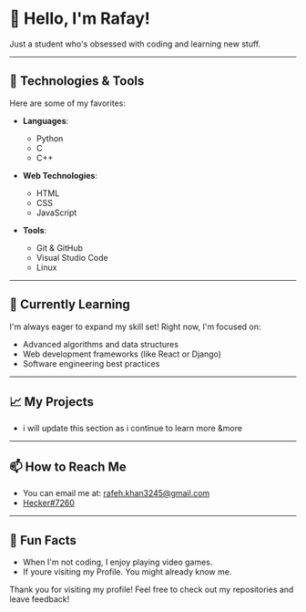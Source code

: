 # 👋 Hello, I'm Rafay!

Just a student who's obsessed with coding and learning new stuff.

---

## 🔧 Technologies & Tools

Here are some of my favorites:

- **Languages**: 
  - Python
  - C
  - C++
  
- **Web Technologies**:
  - HTML
  - CSS
  - JavaScript
  
- **Tools**:
  - Git & GitHub
  - Visual Studio Code
  - Linux

---

## 🌱 Currently Learning

I'm always eager to expand my skill set! Right now, I'm focused on:

- Advanced algorithms and data structures
- Web development frameworks (like React or Django)
- Software engineering best practices

---

## 📈 My Projects

- i will update this section as i continue to learn more &more
---

## 📫 How to Reach Me

- You can email me at: [rafeh.khan3245@gmail.com](mailto:rafeh.khan3245@gmail.com)
- [Hecker#7260](https://discord.com/channels/@me/1010770302642434159)
---

## 🎉 Fun Facts

- When I'm not coding, I enjoy playing video games.
- If youre visiting my Profile. You might already know me.

Thank you for visiting my profile! Feel free to check out my repositories and leave feedback!


